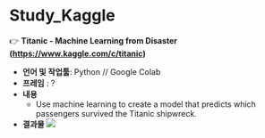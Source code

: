 # Study_Kaggle

:point_right: **Titanic - Machine Learning from Disaster (https://www.kaggle.com/c/titanic)**  
- **언어 및 작업툴**: Python // Google Colab
- **프레임** : ?
- **내용**
  - Use machine learning to create a model that predicts which passengers survived the Titanic shipwreck.
- **결과물**
![](/djangoPharmacy_capture.png)
<br>

